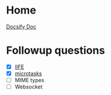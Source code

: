 # Home

[Docsify Doc](https://docsify.js.org/#/quickstart)

# Followup questions
- [x] [IIFE](https://developer.mozilla.org/en-US/docs/Glossary/IIFE)
- [x] [microtasks](https://developer.mozilla.org/en-US/docs/Web/API/HTML_DOM_API/Microtask_guide)
- [ ] MIME types
- [ ] Websocket
